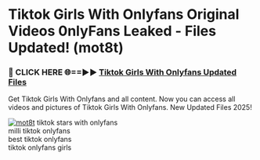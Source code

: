 # Tiktok Girls With Onlyfans Original Videos 0nlyFans Leaked - Files Updated! (mot8t)

<h3>🔴 CLICK HERE 🌐==►► <a href="https://tinyurl.com/2jnfzry5" rel="nofollow">Tiktok Girls With Onlyfans Updated Files</a></h3>

Get Tiktok Girls With Onlyfans and all content. Now you can access all videos and pictures of Tiktok Girls With Onlyfans. New Updated Files 2025!

[![mot8t](https://i.imgur.com/GyGTBgg.gif)](https://tinyurl.com/2jnfzry5)
tiktok stars with onlyfans<br>
milli tiktok onlyfans<br>
best tiktok onlyfans<br>
tiktok onlyfans girls